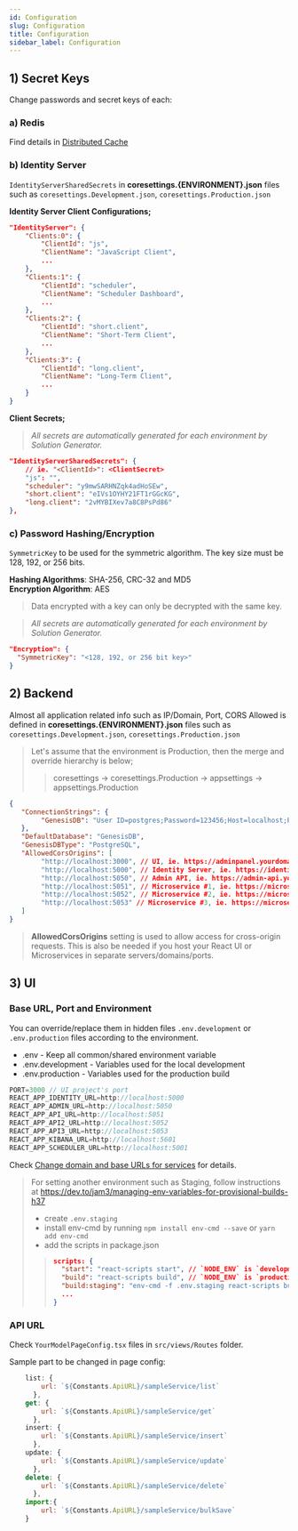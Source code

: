 ```yaml
---
id: Configuration
slug: Configuration
title: Configuration
sidebar_label: Configuration
---
```

## 1) Secret Keys

Change passwords and secret keys of each:

### a) Redis

Find details in [Distributed Cache](Distributed_Cache.md)

### b) Identity Server

`IdentityServerSharedSecrets` in **coresettings.{ENVIRONMENT}.json** files such as `coresettings.Development.json`, `coresettings.Production.json`

**Identity Server Client Configurations;**

```json title="IdentityServer/appsettings.json"
"IdentityServer": {
    "Clients:0": {
        "ClientId": "js",
        "ClientName": "JavaScript Client",
        ...
    },
    "Clients:1": {
        "ClientId": "scheduler",
        "ClientName": "Scheduler Dashboard",
        ...
    },
    "Clients:2": {
        "ClientId": "short.client",
        "ClientName": "Short-Term Client",
        ...
    },
    "Clients:3": {
        "ClientId": "long.client",
        "ClientName": "Long-Term Client",
        ...
    }
}
```

**Client Secrets;**

> *All secrets are automatically generated for each environment by Solution Generator.*

```json title="Base/CoreSvc/coresettings.{ENVIRONMENT}.json"
"IdentityServerSharedSecrets": {
    // ie. "<ClientId>": <ClientSecret>
    "js": "",
    "scheduler": "y9mwSARHNZqk4adHoSEw",
    "short.client": "eIVs1OYHY21FT1rGGcKG",
    "long.client": "2vMYBIXev7a8C8PsPd86"
},
```

### c) Password Hashing/Encryption

`SymmetricKey` to be used for the symmetric algorithm. The key size must be 128, 192, or 256 bits.

**Hashing Algorithms**: SHA-256, CRC-32 and MD5  
**Encryption Algorithm**: AES

> Data encrypted with a key can only be decrypted with the same key.

> *All secrets are automatically generated for each environment by Solution Generator.*

```json title="Base/CoreSvc/coresettings.{ENVIRONMENT}.json"
"Encryption": {
  "SymmetricKey": "<128, 192, or 256 bit key>"
}
```

## 2) Backend

Almost all application related info such as IP/Domain, Port, CORS Allowed is defined in **coresettings.{ENVIRONMENT}.json** files such as `coresettings.Development.json`, `coresettings.Production.json`

> Let's assume that the environment is Production, then the merge and override hierarchy is below;
>> coresettings -> coresettings.Production -> appsettings -> appsettings.Production

```json title="Base/CoreSvc/coresettings.{ENVIRONMENT}.json"
{
   "ConnectionStrings": {
        "GenesisDB": "User ID=postgres;Password=123456;Host=localhost;Port=5432;Database=GENESIS_DB;"
   },
   "DefaultDatabase": "GenesisDB",
   "GenesisDBType": "PostgreSQL",
   "AllowedCorsOrigins": [
        "http://localhost:3000", // UI, ie. https://adminpanel.yourdomain.com
        "http://localhost:5000", // Identity Server, ie. https://identityserver.yourdomain.com
        "http://localhost:5050", // Admin API, ie. https://admin-api.yourdomain.com
        "http://localhost:5051", // Microservice #1, ie. https://microservice1-api.yourdomain.com
        "http://localhost:5052", // Microservice #2, ie. https://microservice2-api.yourdomain.com
        "http://localhost:5053" // Microservice #3, ie. https://microservice3-api.yourdomain.com
   ]
}
```

> **AllowedCorsOrigins** setting is used to allow access for cross-origin requests. This is also be needed if you host your React UI or Microservices in separate servers/domains/ports.

## 3) UI

### Base URL, Port and Environment

You can override/replace them in hidden files `.env.development` or `.env.production` files according to the environment.
- .env - Keep all common/shared environment variable
- .env.development - Variables used for the local development
- .env.production - Variables used for the production build

```js
PORT=3000 // UI project's port
REACT_APP_IDENTITY_URL=http://localhost:5000
REACT_APP_ADMIN_URL=http://localhost:5050
REACT_APP_API_URL=http://localhost:5051
REACT_APP_API2_URL=http://localhost:5052
REACT_APP_API3_URL=http://localhost:5053
REACT_APP_KIBANA_URL=http://localhost:5601
REACT_APP_SCHEDULER_URL=http://localhost:5001
```

Check [Change domain and base URLs for services](FAQ/FAQ_About_UI.md#domains-and-base-urls-for-services) for details.

> For setting another environment such as Staging, follow instructions at https://dev.to/jam3/managing-env-variables-for-provisional-builds-h37
> - create `.env.staging`
> - install env-cmd by running `npm install env-cmd --save` or `yarn add env-cmd`
> - add the scripts in package.json
>>
>> ```json
>> scripts: {
>>   "start": "react-scripts start", // `NODE_ENV` is `development`
>>   "build": "react-scripts build", // `NODE_ENV` is `production`
>>   "build:staging": "env-cmd -f .env.staging react-scripts build", // `NODE_ENV` is `staging`
>>   ...
>> }
>> ```

### API URL

Check `YourModelPageConfig.tsx` files in `src/views/Routes` folder.

Sample part to be changed in page config:

```js
	list: {
        url: `${Constants.ApiURL}/sampleService/list`
      },
    get: {
        url: `${Constants.ApiURL}/sampleService/get`
      },
    insert: {
        url: `${Constants.ApiURL}/sampleService/insert`
      },
    update: {
        url: `${Constants.ApiURL}/sampleService/update`
      },
    delete: {
        url: `${Constants.ApiURL}/sampleService/delete`
      },
	import:{
		url: `${Constants.ApiURL}/sampleService/bulkSave`
	}
```
